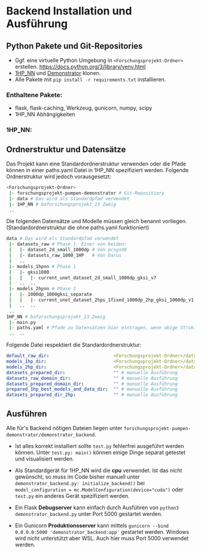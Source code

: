 # Backend Installation und Ausführung

## Python Pakete und Git-Repositories

- Ggf. eine virtuelle Python Umgebung in `<Forschungsprojekt-Ordner>` erstellen.
  https://docs.python.org/3/library/venv.html
- [1HP_NN](https://github.com/FabioTucciarone/1HP_NN/tree/baforschungsprojekt_23) und [Demonstrator](https://github.com/FabioTucciarone/forschungsprojekt-pumpen-demonstrator) klonen.
- Alle Pakete mit `pip install -r requirements.txt` installieren.

### Enthaltene Pakete:

- flask, flask-caching, Werkzeug, gunicorn, numpy, scipy
- 1HP_NN Abhängigkeiten

### 1HP_NN:


## Ordnerstruktur und Datensätze

Das Projekt kann eine Standardordnerstruktur verwenden oder die Pfade können in einer paths.yaml Datei in 1HP_NN spezifiziert werden. Folgende Ordnerstruktur wird jedoch vorausgesetzt:

```bash
<Forschungsprojekt-Ordner>
 |- forschungsprojekt-pumpen-demonstrator # Git-Repositiory
 |- data # Das wird als Standardpfad verwendet
 |- 1HP_NN # baforschungsprojekt_23 Zweig
 ..
```

Die folgenden Datensätze und Modelle müssen gleich benannt vorliegen.
(Standardordnerstruktur die ohne paths.yaml funktioniert)
```bash
data # Das wird als Standardpfad verwendet
 |- datasets_raw # Phase 1. Einer von beiden:
 |   |- dataset_2d_small_1000dp # Von pcsgs08
 |   |- datasets_raw_1000_1HP   # Von Darus
 |   ..
 |- models_1hpnn # Phase 1
 |   |- gksi1000
 |   |   |- current_unet_dataset_2d_small_1000dp_gksi_v7
 |   ..  ..
 |- models_2hpnn # Phase 2
 |   |- 1000dp_1000gksi_separate
 |   |   |- current_unet_dataset_2hps_1fixed_1000dp_2hp_gksi_1000dp_v1
 |   ..  ..
 ..
1HP_NN # baforschungsprojekt_23 Zweig
 |- main.py 
 |- paths.yaml # Pfade zu Datensätzen hier eintragen, wenn obige Struktur nicht eingehalten!
 ..  ..
```
Folgende Datei respektiert die Standardordnerstruktur:

```yaml
default_raw_dir:                        <Forschungsprojekt-Ordner>/data/datasets_raw # Phase 1
models_1hp_dir:                         <Forschungsprojekt-Ordner>/data/models_1hpnn # Phase 1 und 2
models_2hp_dir:                         <Forschungsprojekt-Ordner>/data/models_2hpnn # Phase 2
datasets_prepared_dir:                  "" # manuelle Ausführung
datasets_raw_domain_dir:                "" # manuelle Ausführung
datasets_prepared_domain_dir:           "" # manuelle Ausführung
prepared_1hp_best_models_and_data_dir:  "" # manuelle Ausführung
datasets_prepared_dir_2hp:              "" # manuelle Ausführung
```

## Ausführen
Alle für's Backend nötigen Dateien liegen unter `forschungsprojekt-pumpen-demonstrator/demonstrator_backend`.

- Ist alles korrekt installiert sollte `test.py` fehlerfrei ausgeführt werden können. Unter `test.py: main()` können einige Dinge separat getestet und visualisiert werden.

- Als Standardgerät für 1HP_NN wird die **cpu** verwendet. Ist das nicht gewünscht, so muss im Code bisher manuell unter `demonstrator_backend.py: initialize_backend()` bei `model_configuration = mc.ModelConfiguration(device="cuda")` oder `test.py` ein anderes Gerät spezifiziert werden.

- Ein Flask **Debugserver** kann einfach durch Ausführen von `python3 demonstrator_backend.py` unter Port 5000 gestartet werden.

- Ein Gunicorn **Produktionsserver** kann mittels `gunicorn --bind 0.0.0.0:5000 'demonstrator_backend:app'` gestartet werden. Windows wird nicht unterstützt aber WSL. Auch hier muss Port 5000 verwendet werden.
